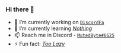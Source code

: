 ### Hi there 👋


- 🔭 I’m currently working on [`DiscordFa`](https://discordfa.com)
- 🌱 I’m currently learning [_Nothing_](https://google.com)
- 📫 Reach me in Discord - [`MutedByte#6625`](https://discord.com/users/478631528180613132)
- ⚡ Fun fact: [_Too Lazy_](https://google.com)
